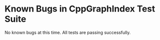 # Known Bugs in CppGraphIndex Test Suite

No known bugs at this time. All tests are passing successfully.
